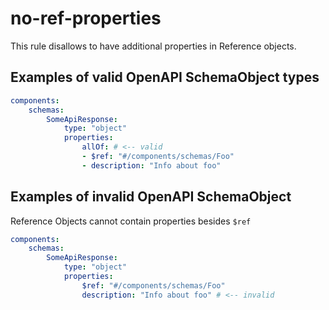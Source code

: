 # no-ref-properties

This rule disallows to have additional properties in Reference objects.

## Examples of valid OpenAPI SchemaObject types

```yaml
components:
    schemas:
        SomeApiResponse:
            type: "object"
            properties:
                allOf: # <-- valid
                - $ref: "#/components/schemas/Foo"
                - description: "Info about foo"
```

## Examples of invalid OpenAPI SchemaObject

Reference Objects cannot contain properties besides `$ref`

```yaml
components:
    schemas:
        SomeApiResponse:
            type: "object"
            properties:
                $ref: "#/components/schemas/Foo"
                description: "Info about foo" # <-- invalid
```
